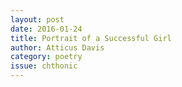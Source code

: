 ```yaml
---
layout: post 
date: 2016-01-24
title: Portrait of a Successful Girl
author: Atticus Davis
category: poetry
issue: chthonic
---
```

